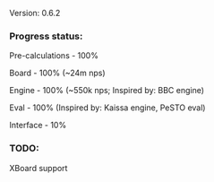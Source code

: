Version: 0.6.2

### Progress status:

Pre-calculations - 100%

Board - 100% (~24m nps)

Engine - 100% (~550k nps; Inspired by: BBC engine)

Eval - 100% (Inspired by: Kaissa engine, PeSTO eval)

Interface - 10%

### TODO:

XBoard support